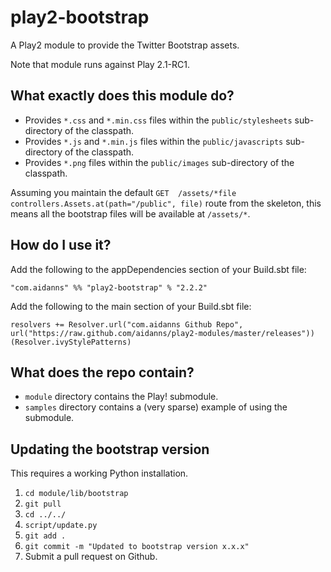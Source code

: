 # play2-bootstrap

A Play2 module to provide the Twitter Bootstrap assets.

Note that module runs against Play 2.1-RC1.

## What exactly does this module do?

* Provides `*.css` and `*.min.css` files within the `public/stylesheets` sub-directory of the classpath.
* Provides `*.js` and `*.min.js` files within the `public/javascripts` sub-directory of the classpath.
* Provides `*.png` files within the `public/images` sub-directory of the classpath.

Assuming you maintain the default `GET  /assets/*file controllers.Assets.at(path="/public", file)` route from the skeleton, this means all the bootstrap files will be available at `/assets/*`.

## How do I use it?

Add the following to the appDependencies section of your Build.sbt file:

`"com.aidanns" %% "play2-bootstrap" % "2.2.2"`

Add the following to the main section of your Build.sbt file:

`resolvers += Resolver.url("com.aidanns Github Repo", url("https://raw.github.com/aidanns/play2-modules/master/releases"))(Resolver.ivyStylePatterns)`

## What does the repo contain?

* `module` directory contains the Play! submodule.
* `samples` directory contains a (very sparse) example of using the submodule.

## Updating the bootstrap version

This requires a working Python installation.

1. `cd module/lib/bootstrap`
2. `git pull`
3. `cd ../../`
4. `script/update.py`
5. `git add .`
6. `git commit -m "Updated to bootstrap version x.x.x"`
7. Submit a pull request on Github.
